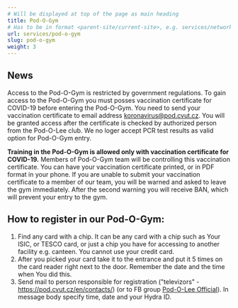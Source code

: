 ```yaml
---
# Will be displayed at top of the page as main heading
title: Pod-O-Gym
# Has to be in format <parent-site/current-site>, e.g. services/network (notice missing slash at the beginning)
url: services/pod-o-gym
slug: pod-o-gym
weight: 3
---
```


## News

Access to the Pod-O-Gym is restricted by government regulations. To gain access to the Pod-O-Gym you must posses vaccination certificate for COVID-19 before entering the Pod-O-Gym. You need to send your vaccination certificate to email address <koronavirus@pod.cvut.cz>. You will be granted access after the certificate is checked by authorized person from the Pod-O-Lee club. We no loger accept PCR test results as valid option for Pod-O-Gym entry.

**Training in the Pod-O-Gym is allowed only with vaccination certificate for COVID-19.** Members of Pod-O-Gym team will be controlling this vaccination certificate. You can have your vaccination certificate printed, or in PDF format in your phone. If you are unable to submit your vaccination certificate to a member of our team, you will be warned and asked to leave the gym immediately. After the second warning you will receive BAN, which will prevent your entry to the gym.

## How to register in our Pod-O-Gym:

1. Find any card with a chip. It can be any card with a chip such as Your ISIC, or TESCO card, or just a chip you have for accessing to another facility e.g. canteen. You cannot use your credit card.
2. After you picked your card take it to the entrance and put it 5 times on the card reader right next to the door. Remember the date and the time when You did this.
3. Send mail to person responsible for registration ("televizors" - https://pod.cvut.cz/en/contacts/) (or to FB group [Pod-O-Lee Official](https://www.facebook.com/groups/klub.Podolee)). In message body specify time, date and your Hydra ID.
